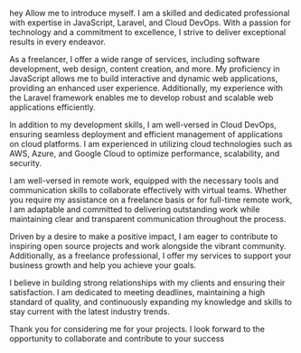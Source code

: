 hey Allow me to introduce myself. I am a skilled and dedicated professional with expertise in JavaScript, Laravel, and Cloud DevOps. With a passion for technology and a commitment to excellence, I strive to deliver exceptional results in every endeavor.

As a freelancer, I offer a wide range of services, including software development, web design, content creation, and more. My proficiency in JavaScript allows me to build interactive and dynamic web applications, providing an enhanced user experience. Additionally, my experience with the Laravel framework enables me to develop robust and scalable web applications efficiently.

In addition to my development skills, I am well-versed in Cloud DevOps, ensuring seamless deployment and efficient management of applications on cloud platforms. I am experienced in utilizing cloud technologies such as AWS, Azure, and Google Cloud to optimize performance, scalability, and security.

I am well-versed in remote work, equipped with the necessary tools and communication skills to collaborate effectively with virtual teams. Whether you require my assistance on a freelance basis or for full-time remote work, I am adaptable and committed to delivering outstanding work while maintaining clear and transparent communication throughout the process.

Driven by a desire to make a positive impact, I am eager to contribute to inspiring open source projects and work alongside the vibrant community. Additionally, as a freelance professional, I offer my services to support your business growth and help you achieve your goals.

I believe in building strong relationships with my clients and ensuring their satisfaction. I am dedicated to meeting deadlines, maintaining a high standard of quality, and continuously expanding my knowledge and skills to stay current with the latest industry trends.

Thank you for considering me for your projects. I look forward to the opportunity to collaborate and contribute to your success

